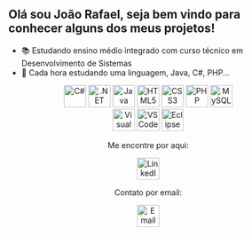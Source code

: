 ## Olá sou João Rafael, seja bem vindo para conhecer alguns dos meus projetos!

- 📚 Estudando ensino médio integrado com curso técnico em Desenvolvimento de Sistemas
- 📘 Cada hora estudando uma linguagem, Java, C#, PHP...
<div align="center">
  <!-- C# -->
  <img src="https://cdn.jsdelivr.net/gh/devicons/devicon/icons/csharp/csharp-original.svg" height="40" alt="C#" />

  <!-- .NET -->
  <img src="https://cdn.jsdelivr.net/gh/devicons/devicon/icons/dot-net/dot-net-original.svg" height="40" alt=".NET" />

  <!-- Java -->
  <img src="https://cdn.jsdelivr.net/gh/devicons/devicon/icons/java/java-original.svg" height="40" alt="Java" />

  <!-- HTML -->
  <img src="https://cdn.jsdelivr.net/gh/devicons/devicon/icons/html5/html5-original.svg" height="40" alt="HTML5" />

  <!-- CSS -->
  <img src="https://cdn.jsdelivr.net/gh/devicons/devicon/icons/css3/css3-original.svg" height="40" alt="CSS3" />

  <!-- PHP -->
  <img src="https://cdn.jsdelivr.net/gh/devicons/devicon/icons/php/php-original.svg" height="40" alt="PHP" />

  <!-- MySQL -->
  <img src="https://cdn.jsdelivr.net/gh/devicons/devicon/icons/mysql/mysql-original.svg" height="40" alt="MySQL" />
</div>

<div align="center">
  <!-- Visual Studio 2022-->
  <img src="https://cdn.jsdelivr.net/gh/devicons/devicon/icons/visualstudio/visualstudio-plain.svg" height="40" alt="Visual Studio" />

  <!-- VS Code -->
  <img src="https://cdn.jsdelivr.net/gh/devicons/devicon/icons/vscode/vscode-original.svg" height="40" alt="VS Code" />

  <!-- Eclipse -->
  <img src="https://cdn.jsdelivr.net/gh/devicons/devicon/icons/eclipse/eclipse-original.svg" height="40" alt="Eclipse" />

</div>

<div align="center">
  <p>Me encontre por aqui:</p>

  
  <!-- LinkedIn -->
  <a href="https://www.linkedin.com/in/jo%C3%A3o-rafael-alves-recco-694b05328/" target="_blank">
    <img src="https://cdn.jsdelivr.net/gh/devicons/devicon/icons/linkedin/linkedin-original.svg" height="40" alt="LinkedIn" />
  </a>


<p>Contato por email:</p>
  <!-- Email -->
  <a href="mailto:joao.alvesrecco@gmail.com" target="_blank">
    <img src="https://cdn.jsdelivr.net/gh/devicons/devicon/icons/google/google-original.svg" height="40" alt="Email" />
  </a>
</div>


